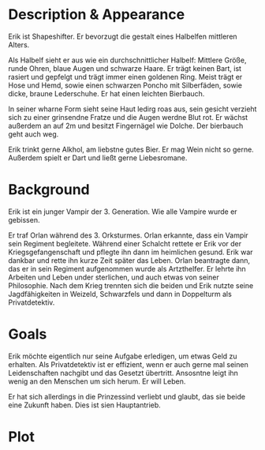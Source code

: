 # Description & Appearance

Erik ist Shapeshifter. Er bevorzugt die gestalt eines Halbelfen mittleren Alters.

Als Halbelf sieht er aus wie ein durchschnittlicher Halbelf: Mittlere Größe, runde Ohren, blaue Augen und schwarze Haare. Er trägt keinen Bart, ist rasiert und gepfelgt und trägt immer einen goldenen Ring. Meist trägt er Hose und Hemd, sowie einen schwarzen Poncho mit Silberfäden, sowie dicke, braune Lederschuhe. Er hat einen leichten Bierbauch.

In seiner wharne Form sieht seine Haut ledirg roas aus, sein gesicht verzieht sich zu einer grinsendne Fratze und die Augen werdne Blut rot. Er wächst außerdem an auf 2m und besitzt Fingernägel wie Dolche. Der bierbauch geht auch weg.

Erik trinkt gerne Alkhol, am liebstne gutes Bier. Er mag Wein nicht so gerne. Außerdem spielt er Dart und ließt gerne Liebesromane.

# Background

Erik ist ein junger Vampir der 3. Generation. Wie alle Vampire wurde er gebissen.

Er traf Orlan während des 3. Orksturmes. Orlan erkannte, dass ein Vampir sein Regiment begleitete. Während einer Schalcht rettete er Erik vor der Kriegsgefangenschaft und pflegte ihn dann im heimlichen gesund. Erik war dankbar und rette ihn kurze Zeit später das Leben. Orlan beantragte dann, das er in sein Regiment aufgenommen wurde als Artzthelfer. Er lehrte ihn Arbeiten und Leben under sterlichen, und auch etwas von seiner Philosophie. Nach dem Krieg trennten sich die beiden und Erik nutzte seine Jagdfähigkeiten in Weizeld, Schwarzfels und dann in Doppelturm als Privatdetektiv.

# Goals

Erik möchte eigentlich nur seine Aufgabe erledigen, um etwas Geld zu erhalten. Als Privatdetektiv ist er effizient, wenn er auch gerne mal seinen Leidenschaften nachgibt und das Gesetzt übertritt. Ansosntne leigt ihn wenig an den Menschen um sich herum. Er will Leben.

Er hat sich allerdings in die Prinzessind verliebt und glaubt, das sie beide eine Zukunft haben. Dies ist sien Hauptantrieb.

# Plot
